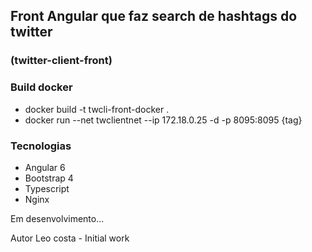## Front Angular que faz search de hashtags do twitter 
### (twitter-client-front)

### Build docker
 - docker build -t twcli-front-docker .
 - docker run --net twclientnet --ip 172.18.0.25 -d -p 8095:8095 {tag}


### Tecnologias

- Angular 6
- Bootstrap 4
- Typescript
- Nginx

Em desenvolvimento...

Autor
Leo costa - Initial work

